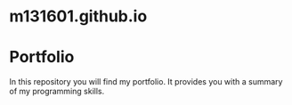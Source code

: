 # m131601.github.io
# Portfolio

In this repository you will find my portfolio. It provides you with a summary of my programming skills.
